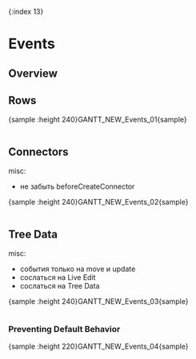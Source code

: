 {:index 13}
# Events

## Overview

## Rows

{sample :height 240}GANTT\_NEW\_Events\_01{sample}

```

```

## Connectors

misc:

* не забыть beforeCreateConnector

{sample :height 240}GANTT\_NEW\_Events\_02{sample}

```

```

## Tree Data

misc:

* события только на move и update
* сослаться на Live Edit
* сослаться на Tree Data

{sample :height 240}GANTT\_NEW\_Events\_03{sample}

```

```

### Preventing Default Behavior

{sample :height 220}GANTT\_NEW\_Events\_04{sample}

```

```
